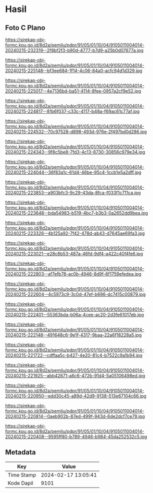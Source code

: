 # Hasil

## Foto C Plano

https://sirekap-obj-formc.kpu.go.id/8d2a/pemilu/pdpr/91/05/01/10/04/9105011004014-20240215-232319--2f8bf2f3-b90d-4777-b7d9-a25b0d07677a.jpg

https://sirekap-obj-formc.kpu.go.id/8d2a/pemilu/pdpr/91/05/01/10/04/9105011004014-20240215-225148--bf3ee684-1f14-4c06-84a0-acfc94d1d329.jpg

https://sirekap-obj-formc.kpu.go.id/8d2a/pemilu/pdpr/91/05/01/10/04/9105011004014-20240215-225017--4e7136bd-ba51-4114-8fee-0957a2cf9e52.jpg

https://sirekap-obj-formc.kpu.go.id/8d2a/pemilu/pdpr/91/05/01/10/04/9105011004014-20240215-224817--81b6f037-c33c-4117-b48a-f69ac61c77af.jpg

https://sirekap-obj-formc.kpu.go.id/8d2a/pemilu/pdpr/91/05/01/10/04/9105011004014-20240215-224532--70c97528-d898-493d-976e-2f497bd0d286.jpg

https://sirekap-obj-formc.kpu.go.id/8d2a/pemilu/pdpr/91/05/01/10/04/9105011004014-20240215-224343--9f8c5be8-7fd3-4c13-8730-30856c979e34.jpg

https://sirekap-obj-formc.kpu.go.id/8d2a/pemilu/pdpr/91/05/01/10/04/9105011004014-20240215-224044--36f83a1c-61d4-46be-95c4-1ccb1e5a2dff.jpg

https://sirekap-obj-formc.kpu.go.id/8d2a/pemilu/pdpr/91/05/01/10/04/9105011004014-20240215-223853--a903bfc3-9c29-43da-8fca-f033f1c711ca.jpg

https://sirekap-obj-formc.kpu.go.id/8d2a/pemilu/pdpr/91/05/01/10/04/9105011004014-20240215-223648--bda54983-b519-4bc7-b3b3-0a2652dd9bea.jpg

https://sirekap-obj-formc.kpu.go.id/8d2a/pemilu/pdpr/91/05/01/10/04/9105011004014-20240215-223326--4b125a92-7f42-478d-ab43-d7645ae69fa3.jpg

https://sirekap-obj-formc.kpu.go.id/8d2a/pemilu/pdpr/91/05/01/10/04/9105011004014-20240215-223021--e28c8b53-487a-46fd-9df4-a422c40f4fe6.jpg

https://sirekap-obj-formc.kpu.go.id/8d2a/pemilu/pdpr/91/05/01/10/04/9105011004014-20240215-222803--af7efb78-ac0b-4946-8d9f-6f1759efedea.jpg

https://sirekap-obj-formc.kpu.go.id/8d2a/pemilu/pdpr/91/05/01/10/04/9105011004014-20240215-222604--4c5973c9-3c0d-47ef-b696-dc7415c00879.jpg

https://sirekap-obj-formc.kpu.go.id/8d2a/pemilu/pdpr/91/05/01/10/04/9105011004014-20240215-222401--55363bda-b06a-4cee-ac20-2d3fe61017eb.jpg

https://sirekap-obj-formc.kpu.go.id/8d2a/pemilu/pdpr/91/05/01/10/04/9105011004014-20240215-222148--491648c6-9e1f-4317-9baa-22a6f18228a5.jpg

https://sirekap-obj-formc.kpu.go.id/8d2a/pemilu/pdpr/91/05/01/10/04/9105011004014-20240215-221722--cdffaa5c-b427-4e20-81c4-b7522c9a1b94.jpg

https://sirekap-obj-formc.kpu.go.id/8d2a/pemilu/pdpr/91/05/01/10/04/9105011004014-20240215-221925--abb42871-a6c6-472b-91d4-5a05106498ed.jpg

https://sirekap-obj-formc.kpu.go.id/8d2a/pemilu/pdpr/91/05/01/10/04/9105011004014-20240215-220950--edd30c45-a89d-42d9-9138-513e67104c66.jpg

https://sirekap-obj-formc.kpu.go.id/8d2a/pemilu/pdpr/91/05/01/10/04/9105011004014-20240215-220814--0aeb902b-87ed-499f-943d-6de2dcf7ce79.jpg

https://sirekap-obj-formc.kpu.go.id/8d2a/pemilu/pdpr/91/05/01/10/04/9105011004014-20240215-220408--9595ff80-b789-4946-b984-45da252532c5.jpg


## Metadata

| Key        | Value               |
| ---------- | ------------------- |
| Time Stamp | 2024-02-17 13:05:41 |
| Kode Dapil | 9101                |



